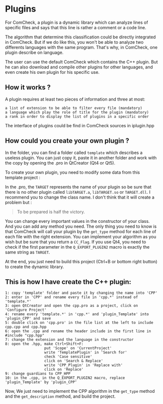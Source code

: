 # Plugins

For ComCheck, a plugin is a dynamic library which can analyze lines of specific files and says that this line is rather a comment or a code line.

The algorithm that determine this classification could be directly integrated in ComCheck. But if we do like this, you won't be able to analyze two differents languages with the same program. That's why, in ComCheck, one plugin describe on language.

The user can use the default ComCheck which contains the C++ plugin. But he can also download and compile other plugins for other languages, and even create his own plugin for his specific use.

## How it works ?

A plugin requires at least two pieces of information and three at most:

    a list of extension to be able to filter every file (mandatory)
    a language which play the role of title for the plugin (mandatory)
    a rank in order to display the list of plugins in a specific order

The interface of plugins could be find in ComCheck sources in iplugin.hpp

## How could you create your own plugin ?

In the folder, you can find a folder called `template` which describes a useless plugin. You can just copy it, paste it in another folder and work with the copy by opening the .pro in QtCreator (Qt4 or Qt5).

To create your own plugin, you need to modify some data from this template project :

In the .pro, the `TARGET` represents the name of your plugin so be sure that there is no other plugin called `libTARGET.a`,  `libTARGET.so` or `TARGET.dll`. I recommend you to change the class name. I don't think that it will create a problem but :
> To be prepared is half the victory.

You can change every important values in the constructor of your class. And you can add any method you need. The only thing you need to know is that ComCheck will call your plugin by the `get_type` method for each line of each file with the right extension. You can implement your algorithm as you wish but be sure that you return a `CC_Flag`. If you use Qt4, you need to check if the first parameter in the `Q_EXPORT_PLUGIN2` macro is exactly the same string as `TARGET`.

At the end, you just need to build this project (Ctrl+B or bottom right button) to create the dynamic library.

## This is how I have create the C++ plugin:

    1: copy 'template' folder and paste it by changing the name into 'CPP'
    2: enter in 'CPP' and rename every file in 'cpp.*' instead of 'template.*'
    3: open QtCreator and open the cpp.pro as a project, click on 'Configure Project'
    4: rename every 'template.*' in 'cpp.*' and 'plugin_Template' into 'plugin_CPP' and save
    5: double click on 'cpp.pro' in the file list at the left to include cpp.cpp and cpp.hpp
    6: open the .cpp and rename the header include in the first line in #include "cpp.hpp"
    7: change the extension and the language in the constructor
    8: open the .hpp, make Ctrl+Shift+F:
                      put 'Scope' on 'CurrentProject'
                      write 'TemplatePlugin' in 'Search for'
                      check 'Case sensitive'
                      click on 'Search & Replace'
                      write 'CPP_Plugin' in 'Replace with'
                      click on 'Replace'
    9: change guardians to CPP_HPP
    10: in the .cpp, in the Q_EXPORT_PLUGIN2 macro, replace 'plugin_Template' by 'plugin_CPP'

Now, We just need to implement the CPP algorithm in the `get_type` method and the `get_description` method, and build the project.
